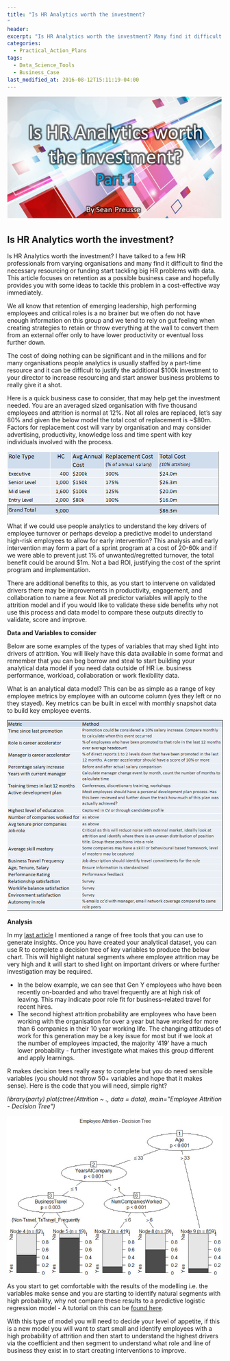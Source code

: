 ```yaml
---
title: "Is HR Analytics worth the investment?
"
header:
excerpt: "Is HR Analytics worth the investment? Many find it difficult to find the necessary resourcing or funding start tackling big HR problems with data, is there a stepping stone that you can leverage to start the journey?"
categories:
  - Practical_Action_Plans
tags:
  - Data_Science_Tools
  - Business_Case
last_modified_at: 2016-08-12T15:11:19-04:00
---
```

![](/assets/images/hr_analytics_worth/Is%20HR%20Analytics%20worth%20the%20investment.jpg)

## Is HR Analytics worth the investment?

Is HR Analytics worth the investment? I have talked to a few HR professionals from varying organisations and many find it difficult to find the necessary resourcing or funding start tackling big HR problems with data. This article focuses on retention as a possible business case and hopefully provides you with some ideas to tackle this problem in a cost-effective way immediately.

We all know that retention of emerging leadership, high performing employees and critical roles is a no brainer but we often do not have enough information on this group and we tend to rely on gut feeling when creating strategies to retain or throw everything at the wall to convert them from an external offer only to have lower productivity or eventual loss further down.

The cost of doing nothing can be significant and in the millions and for many organisations people analytics is usually staffed by a part-time resource and it can be difficult to justify the additional $100k investment to your director to increase resourcing and start answer business problems to really give it a shot.

Here is a quick business case to consider, that may help get the investment needed. You are an averaged sized organisation with five thousand employees and attrition is normal at 12%. Not all roles are replaced, let’s say 80% and given the below model the total cost of replacement is ~$80m. Factors for replacement cost will vary by organisation and may consider advertising, productivity, knowledge loss and time spent with key individuals involved with the process.

![](/assets/images/hr_analytics_worth/hr_invest3.jpg)

What if we could use people analytics to understand the key drivers of employee turnover or perhaps develop a predictive model to understand high-risk employees to allow for early intervention? This analysis and early intervention may form a part of a sprint program at a cost of 20-60k and if we were able to prevent just 1% of unwanted/regretted turnover, the total benefit could be around $1m. Not a bad ROI, justifying the cost of the sprint program and implementation.

There are additional benefits to this, as you start to intervene on validated drivers there may be improvements in productivity, engagement, and collaboration to name a few. Not all predictor variables will apply to the attrition model and if you would like to validate these side benefits why not use this process and data model to compare these outputs directly to validate, score and improve.

**Data and Variables to consider**

Below are some examples of the types of variables that may shed light into drivers of attrition. You will likely have this data available in some format and remember that you can beg borrow and steal to start building your analytical data model if you need data outside of HR i.e. business performance, workload, collaboration or work flexibility data.

What is an analytical data model? This can be as simple as a range of key employee metrics by employee with an outcome column (yes they left or no they stayed). Key metrics can be built in excel with monthly snapshot data to build key employee events.

![](/assets/images/hr_analytics_worth/hr_invest1.jpg)

**Analysis**

In my <a href="https://www.linkedin.com/pulse/generating-hr-insights-sean-preusse?lipi=urn%3Ali%3Apage%3Ad_flagship3_pulse_read%3Bg62HFiFERECKUKRFCzk4Kg%3D%3D" target="_blank">last article</a> I mentioned a range of free tools that you can use to generate insights. Once you have created your analytical dataset, you can use R to complete a decision tree of key variables to produce the below chart. This will highlight natural segments where employee attrition may be very high and it will start to shed light on important drivers or where further investigation may be required.

* In the below example, we can see that Gen Y employees who have been recently on-boarded and who travel frequently are at high risk of leaving. This may indicate poor role fit for business-related travel for recent hires.
* The second highest attrition probability are employees who have been working with the organisation for over a year but have worked for more than 6 companies in their 10 year working life. The changing attitudes of work for this generation may be a key issue for most but if we look at the number of employees impacted, the majority '419' have a much lower probability - further investigate what makes this group different and apply learnings.

R makes decision trees really easy to complete but you do need sensible variables (you should not throw 50+ variables and hope that it makes sense). Here is the code that you will need, simple right?

*library(party)
plot(ctree(Attrition ~ ., data = data), main="Employee Attrition - Decision Tree")*

![](/assets/images/hr_analytics_worth/hr_invest2.jpg)


As you start to get comfortable with the results of the modelling i.e. the variables make sense and you are starting to identify natural segments with high probability, why not compare these results to a predictive logistic regression model - A tutorial on this can be <a href="http://infoexcite.com/machine%20learning/2016/01/28/Predict_Employee_Turnover.html" target="_blank">found here</a>.

With this type of model you will need to decide your level of appetite, if this is a new model you will want to start small and identify employees with a high probability of attrition and then start to understand the highest drivers via the coefficient and then segment to understand what role and line of business they exist in to start creating interventions to improve.
